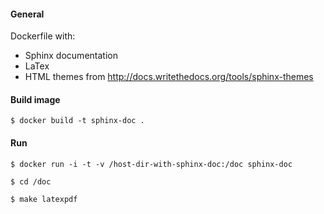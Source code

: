 #### General

Dockerfile with: 
* Sphinx documentation
* LaTex
* HTML themes from http://docs.writethedocs.org/tools/sphinx-themes
 

#### Build image

``` 
$ docker build -t sphinx-doc .
```

#### Run

``` 
$ docker run -i -t -v /host-dir-with-sphinx-doc:/doc sphinx-doc
```

``` 
$ cd /doc
```

``` 
$ make latexpdf
```
